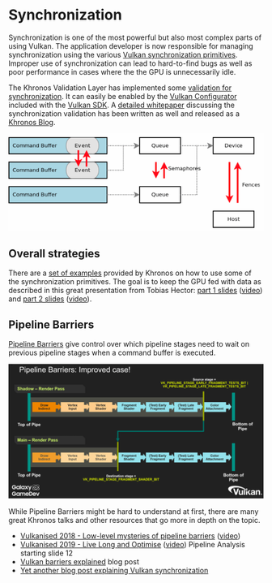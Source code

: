 # Synchronization

Synchronization is one of the most powerful but also most complex parts of using Vulkan. The application developer is now responsible for managing synchronization using the various [Vulkan synchronization primitives](https://www.khronos.org/registry/vulkan/specs/1.2/html/vkspec.html#synchronization). Improper use of synchronization can lead to hard-to-find bugs as well as poor performance in cases where the the GPU is unnecessarily idle.

The Khronos Validation Layer has implemented some [validation for synchronization](https://vulkan.lunarg.com/doc/sdk/latest/windows/synchronization_usage.html). It can easily be enabled by the [Vulkan Configurator](https://vulkan.lunarg.com/doc/sdk/latest/windows/vkconfig.html) included with the [Vulkan SDK](https://vulkan.lunarg.com/sdk/home). A [detailed whitepaper](https://www.lunarg.com/wp-content/uploads/2020/09/Final_LunarG_Guide_to_Vulkan-Synchronization_Validation_08_20.pdf) discussing the synchronization validation has been written as well and released as a [Khronos Blog](https://www.khronos.org/blog/a-guide-to-vulkan-synchronization-validation).

![synchronization_overview.png](../images/synchronization_overview.png)

## Overall strategies

There are a [set of examples](https://github.com/KhronosGroup/Vulkan-Docs/wiki/Synchronization-Examples) provided by Khronos on how to use some of the synchronization primitives. The goal is to keep the GPU fed with data as described in this great presentation from Tobias Hector: [part 1 slides](https://www.khronos.org/assets/uploads/developers/library/2017-vulkan-devu-vancouver/009%20-%20Synchronization%20-%20Keeping%20Your%20Device%20Fed.pdf) ([video](https://www.youtube.com/watch?v=YkJ4hKCPjm0)) and [part 2 slides](https://www.khronos.org/assets/uploads/developers/library/2018-vulkanised/06-Keeping%20Your%20Device%20Fed%20v4_Vulkanised2018.pdf) ([video](https://www.youtube.com/watch?v=5GDg4OxkSEc)).

## Pipeline Barriers

[Pipeline Barriers](https://www.khronos.org/registry/vulkan/specs/1.2/html/vkspec.html#synchronization-pipeline-barriers) give control over which pipeline stages need to wait on previous pipeline stages when a command buffer is executed.

![synchronization_pipeline_barrieres.png](../images/synchronization_pipeline_barrieres.png)

While Pipeline Barriers might be hard to understand at first, there are many great Khronos talks and other resources that go more in depth on the topic.

- [Vulkanised 2018 - Low-level mysteries of pipeline barriers](https://www.khronos.org/assets/uploads/developers/library/2018-vulkanised/05-The%20low-level%20mysteries%20of%20pipeline%20barriers_Vulkanised2018.pdf) ([video](https://www.youtube.com/watch?v=e0ySJ9Qzvrs))
- [Vulkanised 2019 - Live Long and Optimise](https://www.khronos.org/assets/uploads/developers/library/2019-vulkanised/02_Live%20Long%20And%20Optimise-May19.pdf)  ([video](https://www.youtube.com/watch?v=ch6161wvME8&t=463s)) Pipeline Analysis starting slide 12
- [Vulkan barriers explained](https://gpuopen.com/learn/vulkan-barriers-explained/) blog post
- [Yet another blog post explaining Vulkan synchronization](http://themaister.net/blog/2019/08/14/yet-another-blog-explaining-vulkan-synchronization/)
